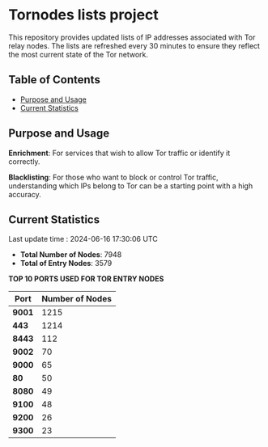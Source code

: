 # Tornodes lists project

This repository provides updated lists of IP addresses associated with Tor relay nodes. The lists are refreshed every 30 minutes to ensure they reflect the most current state of the Tor network.

## Table of Contents

- [Purpose and Usage](#purpose-and-usage)
- [Current Statistics](#current-statistics)


## Purpose and Usage

**Enrichment**: For services that wish to allow Tor traffic or identify it correctly.

**Blacklisting**: For those who want to block or control Tor traffic, understanding which IPs belong to Tor can be a starting point with a high accuracy.

## Current Statistics

Last update time : 2024-06-16 17:30:06 UTC

- **Total Number of Nodes**: 7948
- **Total of Entry Nodes**: 3579

**TOP 10 PORTS USED FOR TOR ENTRY NODES**

| **Port** | **Number of Nodes** |
|------|-----------------|
| **9001**   | 1215  |
| **443**   | 1214  |
| **8443**   | 112  |
| **9002**   | 70  |
| **9000**   | 65  |
| **80**   | 50  |
| **8080**   | 49  |
| **9100**   | 48  |
| **9200**   | 26  |
| **9300**   | 23  |

